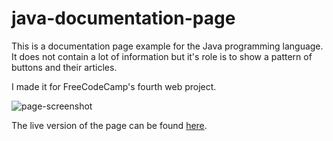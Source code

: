 # java-documentation-page

  This is a documentation page example for the Java programming language. It does not contain a lot of information but it's role is
to show a pattern of buttons and their articles.

  I made it for FreeCodeCamp's fourth web project.
  
 ![page-screenshot](https://i.imgur.com/YnTiwXW.png)
 
 The live version of the page can be found [here](https://alinsg.github.io/java-documentation-page/).

